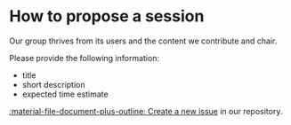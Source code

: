 # How to propose a session

Our group thrives from its users and the content we contribute and chair.

Please provide the following information:

- title
- short description
- expected time estimate

[:material-file-document-plus-outline: Create a new issue](https://github.com/pygraz/ghp-website/issues/new) in our repository.
